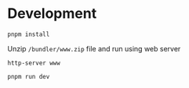 # Development

```
pnpm install
```

Unzip `/bundler/www.zip` file and run using web server

```
http-server www
```

```
pnpm run dev
```
